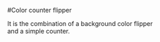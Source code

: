 #Color counter flipper

It is the combination of a background color flipper<br>
and a simple counter.
